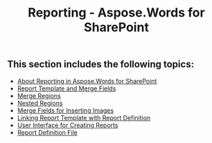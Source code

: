 ﻿---
title: Reporting - Aspose.Words for SharePoint
articleTitle: Reporting
linktitle: Reporting
description: "This guide describes reporting feature details of the Aspose.Words for SharePoint."
type: docs
weight: 10
url: /sharepoint/reporting/
---

## This section includes the following topics:

- [About Reporting in Aspose.Words for SharePoint](/words/sharepoint/about-reporting-in-aspose-words-for-sharepoint/)
- [Report Template and Merge Fields](/words/sharepoint/report-template-and-merge-fields/)
- [Merge Regions](/words/sharepoint/merge-regions/)
- [Nested Regions](/words/sharepoint/nested-regions/)
- [Merge Fields for Inserting Images](/words/sharepoint/merge-fields-for-inserting-images/)
- [Linking Report Template with Report Definition](/words/sharepoint/linking-report-template-with-report-definition/)
- [User Interface for Creating Reports](/words/sharepoint/user-interface-for-creating-reports/)
- [Report Definition File](/words/sharepoint/report-definition-file/)
